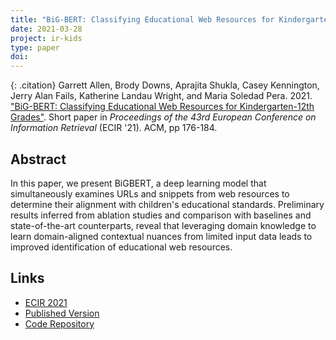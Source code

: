 ```yaml
---
title: "BiG-BERT: Classifying Educational Web Resources for Kindergarten-12th Grades"
date: 2021-03-28
project: ir-kids
type: paper
doi:
---
```

{: .citation}
Garrett Allen, Brody Downs, Aprajita Shukla, Casey Kennington, Jerry Alan Fails, Katherine Landau Wright, and Maria Soledad Pera. 2021. ["BiG-BERT: Classifying Educational Web Resources for Kindergarten-12th Grades"](#).
Short paper in <cite>Proceedings of the 43rd European Conference on Information Retrieval</cite> (ECIR '21). ACM, pp 176-184.

## Abstract

In this paper, we present BiGBERT, a deep learning model that simultaneously examines URLs and snippets from web resources to determine their alignment with children's educational standards. Preliminary results inferred from ablation studies and comparison with baselines and state-of-the-art counterparts, reveal that leveraging domain knowledge to learn domain-aligned contextual nuances from limited input data leads to improved identification of educational web resources.

## Links
* [ECIR 2021](https://www.ecir2021.eu/)
* [Published Version](https://link.springer.com/chapter/10.1007/978-3-030-72240-1_13)
* [Code Repository](https://github.com/BSU-CAST/BiGBERT)

